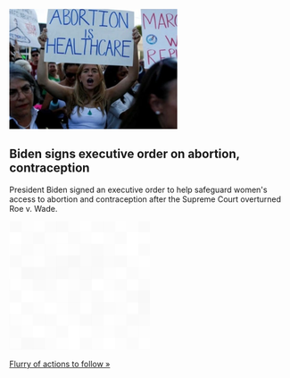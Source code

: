 
![Biden signs executive order on abortion, contraception](./20220708175840.png)
## Biden signs executive order on abortion, contraception

President Biden signed an executive order to help safeguard women's access to abortion and contraception after the Supreme Court overturned Roe v. Wade.

![pic](../square_bg.png)

[Flurry of actions to follow »](https://www.yahoo.com/news/biden-sign-executive-order-help-110349287.html)
